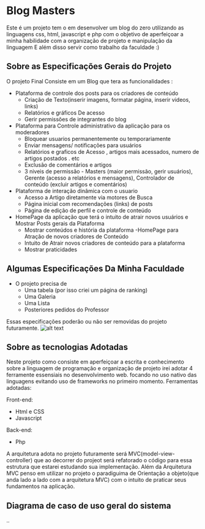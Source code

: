 # Blog Masters

Este é um projeto tem o em desenvolver um blog do zero utilizando as linguagens css, html, javascript e php com o objetivo de aperfeiçoar a minha habilidade com a organização de projeto e manipulação da linguagem E além disso servir como trabalho da faculdade :)
  
 ## Sobre as Especificações Gerais do Projeto
  
 O projeto Final Consiste em um Blog que tera as funcionalidades :
 
   - Plataforma de controle dos posts para os criadores de conteúdo
     - Criação de Texto(inserir imagens, formatar página, inserir videos, links)
     - Relatórios e gráficos De acesso
     - Gerir permissões de integrantes do blog
   - Plataforma para Controle administrativo da aplicação para os moderadores
     - Bloquear usuarios permanentemente ou temporariamente
     - Enviar mensagens/ notificações para usuários
     - Relatórios e graficos de Acesso , artigos mais acessados, numero de artigos postados . etc
     - Exclusão de comentários e artigos
     - 3 niveis de permissão - Masters (maior permissão, gerir usuários), Gerente (acesso a relatórios e mensagens), Controlador de conteúdo (excluir artigos e comentários) 
   - Plataforma de interação dinâmica com o usuario 
     - Acesso a Artigo diretamente via motores de Busca
     - Página inicial com recomendações (links) de posts
     - Página de edição de perfil e controle de conteúdo
   - HomePage da aplicação que terá o intuito de atrair novos usuários e Mostrar Posts gerais da Plataforma
     - Mostrar conteúdos e história da plataforma
   -HomePage para Atração de novos criadores de Conteúdo
     - Intuito de Atrair novos criadores de conteúdo para a plataforma 
     - Mostrar praticidades 
 
 ## Algumas Especificações Da Minha Faculdade
 
   - O projeto precisa de 
     - Uma tabela (por isso criei um página de ranking)
     - Uma Galeria
     - Uma Lista
     - Posteriores pedidos do Professor
       
   Essas especificações poderão ou não ser removidas do projeto futuramente.
   ![alt text](http://url/to/img.png)
   
 ## Sobre as tecnologias Adotadas
    
   Neste projeto como consiste em aperfeiçoar a escrita e conhecimento sobre a linguagem de programação e organização de projeto irei
   adotar 4 ferramente essensiais no desenvolvimento web. focando no uso nativo das linguagens evitando uso de frameworks no primeiro 
   momento.
   Ferramentas adotadas:
   
   Front-end:
   
   - Html e CSS
   - Javascript
    
   Back-end:
   
   - Php
      
   A arquitetura adota no projeto futuramente será MVC(model-view-controller) que ao decorrer do projeot será refatorado o código para 
   essa estrutura que estarei estudando sua implementação.
   Além da Arquitetura MVC penso em utilizar no projeto o paradiguima de Orientação a objeto(que anda lado a lado com a arquitetura MVC) com o intuito de praticar seus fundamentos na aplicação.
    
## Diagrama de caso de uso geral do sistema
  
    
    
 ..
